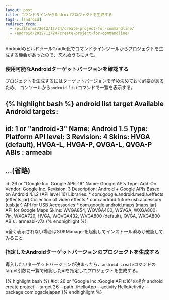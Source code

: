 ```yaml
---
layout: post
title: コマンドラインからAndroidプロジェクトを生成する
tags : [android]
redirect_from:
  - /platforms/2012/12/24/create-project-for-commandline/
  - /android/2012/12/24/create-project-for-commandline/
---
```


AndroidのビルドツールGradle化でコマンドラインツールからプロジェクトを生成する機会があったので、忘れぬうちにメモ。


### 使用可能なAndroidターゲットバージョンを確認する

プロジェクトを生成するにはターゲットバージョンを予め決めておく必要があるため、
コンソールから`android list`コマンドで一覧を表示する。

{% highlight bash %}
android list target
Available Android targets:
----------
id: 1 or "android-3"
     Name: Android 1.5
     Type: Platform
     API level: 3
     Revision: 4
     Skins: HVGA (default), HVGA-L, HVGA-P, QVGA-L, QVGA-P
     ABIs : armeabi
----------
...(省略)
----------
id: 26 or "Google Inc.:Google APIs:16"
     Name: Google APIs
     Type: Add-On
     Vendor: Google Inc.
     Revision: 3
     Description: Android + Google APIs
     Based on Android 4.1.2 (API level 16)
     Libraries:
      * com.google.android.media.effects (effects.jar)
          Collection of video effects
      * com.android.future.usb.accessory (usb.jar)
          API for USB Accessories
      * com.google.android.maps (maps.jar)
          API for Google Maps
     Skins: WVGA854, WQVGA400, WSVGA, WXGA800-7in, WXGA720, HVGA, WQVGA432, WVGA800 (default), QVGA, WXGA800
     ABIs : armeabi-v7a
{% endhighlight %}

※全く表示されない場合はSDKManagerを起動してインストール済みか確認してみること

### 指定したAndroidターゲットバージョンのプロジェクトを生成する

導入したいターゲットバージョンが決まったら、`android create`コマンドのtarget引数に一覧で確認したidを指定してプロジェクトを生成する。

{% highlight bash %}
#id: 26 or "Google Inc.:Google APIs:16"の場合
android create project --target 26 --path ./HelloApp --activity HelloActivity --package com.ogaclejapan
{% endhighlight %}
